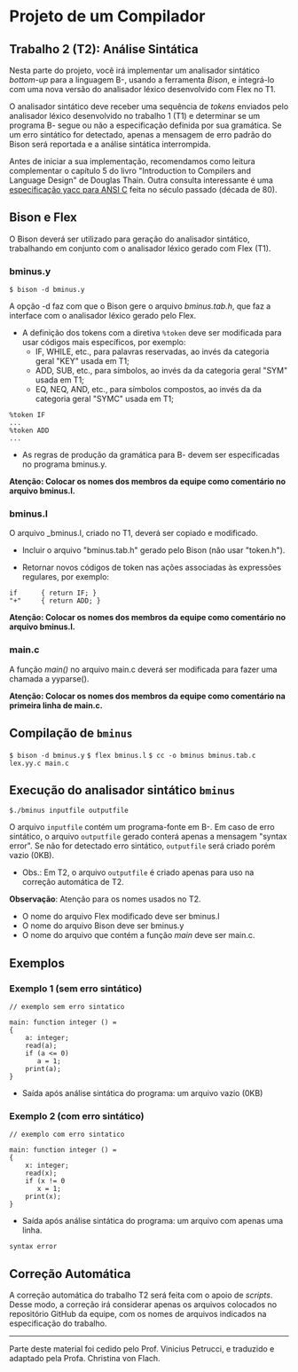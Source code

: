 # Projeto de um Compilador

## Trabalho 2 (T2): Análise Sintática

Nesta parte do projeto, você irá implementar um analisador sintático _bottom-up_ 
para a linguagem B-, usando a ferramenta _Bison_,
e integrá-lo com uma nova versão do analisador léxico desenvolvido com Flex no T1.

O analisador sintático deve receber uma sequência de _tokens_ 
enviados pelo analisador léxico desenvolvido no trabalho 1 (T1)
e determinar se um programa B- segue ou não 
a especificação definida por sua gramática.
Se um erro sintático for detectado, 
apenas a mensagem de erro padrão do Bison será reportada e 
a análise sintática interrompida. 

Antes de iniciar a sua implementação, recomendamos como leitura complementar o capítulo 5
do livro "Introduction to Compilers and Language Design" de Douglas Thain.
Outra consulta interessante é uma [especificação yacc para ANSI C](https://www.lysator.liu.se/c/ANSI-C-grammar-y.html) feita no século passado (década de 80).

## Bison e Flex

O Bison deverá ser utilizado para geração do analisador sintático,
trabalhando em conjunto com o analisador léxico 
gerado com Flex (T1).


### bminus.y

```$ bison -d bminus.y```

A opção -d faz com que o Bison gere o arquivo _bminus.tab.h_, 
que faz a interface com o analisador léxico gerado pelo Flex.

- A definição dos tokens com a diretiva ```%token``` deve ser modificada para usar códigos mais específicos, por exemplo:
   - IF, WHILE, etc., para palavras reservadas, ao invés da categoria geral "KEY" usada em T1;
   - ADD, SUB, etc., para símbolos, ao invés da da categoria geral "SYM" usada em T1;
   - EQ, NEQ, AND, etc., para símbolos compostos, ao invés da da categoria geral "SYMC" usada em T1;

```
%token IF 
...
%token ADD
...
``` 

- As regras de produção da gramática para B- devem ser especificadas no programa bminus.y.

__Atenção: Colocar os nomes dos membros da equipe como comentário no arquivo bminus.l.__

### bminus.l

O arquivo _bminus.l, criado no T1, deverá ser copiado e modificado.

- Incluir o arquivo "bminus.tab.h"  gerado pelo Bison (não usar "token.h").

- Retornar novos códigos de token nas ações associadas às expressões regulares, por exemplo:

```
if      { return IF; }
"+"     { return ADD; }
```

__Atenção: Colocar os nomes dos membros da equipe como comentário no arquivo bminus.l.__

### main.c

A função _main()_ no arquivo main.c deverá ser modificada para fazer uma chamada a yyparse().

__Atenção: Colocar os nomes dos membros da equipe como comentário na primeira linha de main.c.__

## Compilação de ```bminus```

```$ bison -d bminus.y```
```$ flex bminus.l```
```$ cc -o bminus bminus.tab.c lex.yy.c main.c```

## Execução do analisador sintático ```bminus```

```$./bminus inputfile outputfile``` 


O arquivo ```inputfile``` contém um programa-fonte em B-.
Em caso de erro sintático, o arquivo ```outputfile``` gerado conterá apenas a mensagem "syntax error".
Se não for detectado erro sintático, ```outputfile``` será criado porém vazio (0KB).
- Obs.: Em T2, o arquivo ```outputfile``` é criado apenas para uso na correção automática de T2.


**Observação**:  Atenção para os nomes usados no T2.
- O nome do arquivo Flex modificado deve ser bminus.l
- O nome do arquivo Bison deve ser bminus.y
- O nome do arquivo que contém a função _main_ deve ser main.c.

## Exemplos

### Exemplo 1 (sem erro sintático)

```
// exemplo sem erro sintatico

main: function integer () =
{
    a: integer;
    read(a);
    if (a <= 0) 
       a = 1;
    print(a);
}
```

- Saída após análise sintática do programa: um arquivo vazio (0KB)

### Exemplo 2 (com erro sintático)

```
// exemplo com erro sintatico

main: function integer () =
{
    x: integer;
    read(x);
    if (x != 0 
       x = 1;
    print(x);
}
```

- Saída após análise sintática do programa: um arquivo com apenas uma linha.

```syntax error```


## Correção Automática

A correção automática do trabalho T2 será feita com o apoio de _scripts_.
Desse modo, a correção irá considerar apenas os arquivos colocados 
no repositório GitHub da equipe,
com os nomes de arquivos indicados na especificação do trabalho.

--------
Parte deste material foi cedido pelo Prof. Vinicius Petrucci, 
e traduzido e adaptado pela Profa. Christina von Flach.
<!-- https://ruslanspivak.com/lsbasi-part1/ -->
